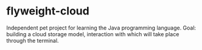 # flyweight-cloud
Independent pet project for learning the Java programming language. Goal: building a cloud storage model, interaction with which will take place through the terminal.
